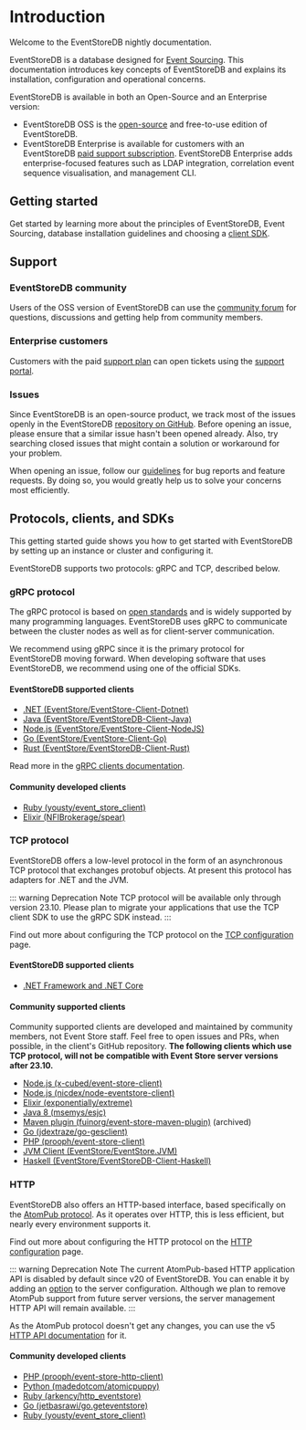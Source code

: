 # Introduction

Welcome to the EventStoreDB nightly documentation.

EventStoreDB is a database designed for [Event Sourcing](https://eventstore.com/blog/what-is-event-sourcing/). This documentation introduces key concepts of EventStoreDB and explains its installation, configuration and operational concerns.

EventStoreDB is available in both an Open-Source and an Enterprise version:

- EventStoreDB OSS is the [open-source](https://github.com/EventStore/EventStore) and free-to-use edition of EventStoreDB.
- EventStoreDB Enterprise is available for customers with an EventStoreDB [paid support subscription](https://eventstore.com/support/). EventStoreDB Enterprise adds enterprise-focused features such as LDAP integration, correlation event sequence visualisation, and management CLI.

## Getting started

Get started by learning more about the principles of EventStoreDB, Event Sourcing, database installation guidelines and choosing a [client SDK](#protocols-clients-and-sdks).

## Support

### EventStoreDB community

Users of the OSS version of EventStoreDB can use the [community forum](https://discuss.eventstore.com) for questions, discussions and getting help from community members.

### Enterprise customers

Customers with the paid [support plan](https://eventstore.com/support/) can open tickets using the [support portal](https://eventstore.freshdesk.com).

### Issues

Since EventStoreDB is an open-source product, we track most of the issues openly in the EventStoreDB [repository on GitHub](https://github.com/EventStore/EventStore). Before opening an issue, please ensure that a similar issue hasn't been opened already. Also, try searching closed issues that might contain a solution or workaround for your problem.

When opening an issue, follow our [guidelines](../CONTRIBUTING.md) for bug reports and feature requests. By doing so, you would greatly help us to solve your concerns most efficiently.

## Protocols, clients, and SDKs

This getting started guide shows you how to get started with EventStoreDB by setting up an instance or cluster and configuring it.

EventStoreDB supports two protocols: gRPC and TCP, described below.

### gRPC protocol

The gRPC protocol is based on [open standards](https://grpc.io/) and is widely supported by many programming languages. EventStoreDB uses gRPC to communicate between the cluster nodes as well as for client-server communication.

We recommend using gRPC since it is the primary protocol for EventStoreDB moving forward. When developing software that uses EventStoreDB, we recommend using one of the official SDKs.

#### EventStoreDB supported clients

- [.NET (EventStore/EventStore-Client-Dotnet)](https://github.com/EventStore/EventStore-Client-Dotnet)
- [Java (EventStore/EventStoreDB-Client-Java)](https://github.com/EventStore/EventStoreDB-Client-Java)
- [Node.js (EventStore/EventStore-Client-NodeJS)](https://github.com/EventStore/EventStore-Client-NodeJS)
- [Go (EventStore/EventStore-Client-Go)](https://github.com/EventStore/EventStore-Client-Go)
- [Rust (EventStore/EventStoreDB-Client-Rust)](https://github.com/EventStore/EventStoreDB-Client-Rust)

Read more in the [gRPC clients documentation](@clients/grpc/README.md).

#### Community developed clients

- [Ruby (yousty/event_store_client)](https://github.com/yousty/event_store_client)
- [Elixir (NFIBrokerage/spear)](https://github.com/NFIBrokerage/spear)

### TCP protocol

EventStoreDB offers a low-level protocol in the form of an asynchronous TCP protocol that exchanges protobuf objects. At present this protocol has adapters for .NET and the JVM.

::: warning Deprecation Note
TCP protocol will be available only through version 23.10. Please plan to migrate your applications that use the TCP client SDK to use the gRPC SDK instead.
:::

Find out more about configuring the TCP protocol on the [TCP configuration](networking.md#tcp-configuration) page.

#### EventStoreDB supported clients

- [.NET Framework and .NET Core](http://www.nuget.org/packages/EventStore.Client)

#### Community supported clients

Community supported clients are developed and maintained by community members, not Event Store staff. Feel free to open issues and PRs, when possible, in the client's GitHub repository. **The following clients which use TCP protocol, will not be compatible with Event Store server versions after 23.10.**

- [Node.js (x-cubed/event-store-client)](https://github.com/x-cubed/event-store-client)
- [Node.js (nicdex/node-eventstore-client)](https://github.com/nicdex/node-eventstore-client)
- [Elixir (exponentially/extreme)](https://github.com/exponentially/extreme)
- [Java 8 (msemys/esjc)](https://github.com/msemys/esjc)
- [Maven plugin (fuinorg/event-store-maven-plugin)](https://github.com/fuinorg/event-store-maven-plugin) (archived)
- [Go (jdextraze/go-gesclient)](https://github.com/jdextraze/go-gesclient)
- [PHP (prooph/event-store-client)](https://github.com/prooph/event-store-client/)
- [JVM Client (EventStore/EventStore.JVM)](https://github.com/EventStore/EventStore.JVM)
- [Haskell (EventStore/EventStoreDB-Client-Haskell)](https://github.com/EventStore/EventStoreDB-Client-Haskell)

### HTTP

EventStoreDB also offers an HTTP-based interface, based specifically on the [AtomPub protocol](https://datatracker.ietf.org/doc/html/rfc5023). As it operates over HTTP, this is less efficient, but nearly every environment supports it.

Find out more about configuring the HTTP protocol on the [HTTP configuration](networking.md#http-configuration) page.

::: warning Deprecation Note
The current AtomPub-based HTTP application API is disabled by default since v20 of EventStoreDB. You can enable it by adding an [option](networking.md#atompub) to the server configuration. Although we plan to remove AtomPub support from future server versions, the server management HTTP API will remain available.
:::

As the AtomPub protocol doesn't get any changes, you can use the v5 [HTTP API documentation](@clients/httpapi/README.md) for it.

#### Community developed clients

- [PHP (prooph/event-store-http-client)](https://github.com/prooph/event-store-http-client/)
- [Python (madedotcom/atomicpuppy)](https://github.com/madedotcom/atomicpuppy)
- [Ruby (arkency/http_eventstore)](https://github.com/arkency/http_eventstore)
- [Go (jetbasrawi/go.geteventstore)](https://github.com/jetbasrawi/go.geteventstore)
- [Ruby (yousty/event_store_client)](https://github.com/yousty/event_store_client)
